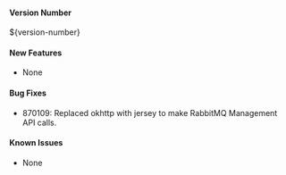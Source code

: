 #### Version Number
${version-number}

#### New Features
- None

#### Bug Fixes
- 870109: Replaced okhttp with jersey to make RabbitMQ Management API calls.

#### Known Issues
- None
